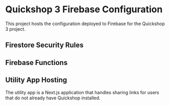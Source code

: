 # Quickshop 3 Firebase Configuration

This project hosts the configuration deployed to Firebase for the Quickshop 3 project.

## Firestore Security Rules

## Firebase Functions

## Utility App Hosting
The utility app is a Next.js application that handles sharing links for users that do not already have Quickshop installed. 
